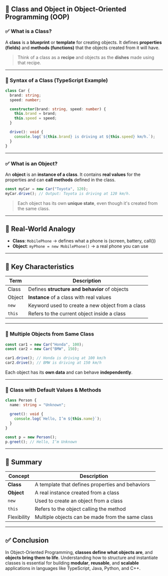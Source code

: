 ## 🔷 Class and Object in Object-Oriented Programming (OOP)

### ✅ What is a Class?

A **class** is a **blueprint** or **template** for creating objects. It defines **properties (fields)** and **methods (functions)** that the objects created from it will have.

> Think of a class as a **recipe** and objects as the **dishes** made using that recipe.

---

### 🔹 Syntax of a Class (TypeScript Example)

```typescript
class Car {
  brand: string;
  speed: number;

  constructor(brand: string, speed: number) {
    this.brand = brand;
    this.speed = speed;
  }

  drive(): void {
    console.log(`${this.brand} is driving at ${this.speed} km/h.`);
  }
}
```

---

### ✅ What is an Object?

An **object** is an **instance of a class**. It contains **real values** for the properties and can **call methods** defined in the class.

```typescript
const myCar = new Car("Toyota", 120);
myCar.drive(); // Output: Toyota is driving at 120 km/h.
```

> Each object has its own **unique state**, even though it's created from the same class.

---

## 🔹 Real-World Analogy

* **Class**: `MobilePhone` → defines what a phone is (screen, battery, call())
* **Object**: `myPhone = new MobilePhone()` → a real phone you can use

---

## 🔸 Key Characteristics

| Term   | Description                                      |
| ------ | ------------------------------------------------ |
| Class  | Defines **structure and behavior** of objects    |
| Object | **Instance** of a class with real values         |
| `new`  | Keyword used to create a new object from a class |
| `this` | Refers to the current object inside a class      |

---

### 🔹 Multiple Objects from Same Class

```typescript
const car1 = new Car("Honda", 100);
const car2 = new Car("BMW", 150);

car1.drive(); // Honda is driving at 100 km/h
car2.drive(); // BMW is driving at 150 km/h
```

Each object has its **own data** and can behave **independently**.

---

### 🔹 Class with Default Values & Methods

```typescript
class Person {
  name: string = "Unknown";

  greet(): void {
    console.log(`Hello, I’m ${this.name}`);
  }
}

const p = new Person();
p.greet(); // Hello, I’m Unknown
```

---

## 📌 Summary

| Concept     | Description                                      |
| ----------- | ------------------------------------------------ |
| **Class**   | A template that defines properties and behaviors |
| **Object**  | A real instance created from a class             |
| `new`       | Used to create an object from a class            |
| `this`      | Refers to the object calling the method          |
| Flexibility | Multiple objects can be made from the same class |

---

## ✅ Conclusion

In Object-Oriented Programming, **classes define what objects are**, and **objects bring them to life**. Understanding how to structure and instantiate classes is essential for building **modular**, **reusable**, and **scalable** applications in languages like TypeScript, Java, Python, and C++.

